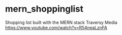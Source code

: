 # mern_shoppinglist
Shopping list built with the MERN stack
Traversy Media 
https://www.youtube.com/watch?v=R54neaLznFA
